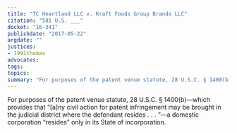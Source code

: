 ```yaml
---
title: "TC Heartland LLC v. Kraft Foods Group Brands LLC"
citation: "581 U.S. ___"
docket: "16-341"
publishdate: "2017-05-22"
argdate: ""
justices:
- 1991thomas
advocates:
tags:
topics:
summary: "For purposes of the patent venue statute, 28 U.S.C. § 1400(b)—which provides that “[a]ny civil action for patent infringement may be brought in the judicial district where the defendant resides . . . ”—a domestic corporation “resides” only in its State of incorporation."
---
```

For purposes of the patent venue statute, 28 U.S.C. § 1400(b)—which provides that “[a]ny civil action for patent infringement may be brought in the judicial district where the defendant resides . . . ”—a domestic corporation “resides” only in its State of incorporation.

